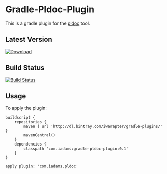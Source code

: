 Gradle-Pldoc-Plugin
=========

This is a gradle plugin for the [pldoc] tool.

Latest Version
--------------
 [ ![Download](https://api.bintray.com/packages/iwarapter/gradle-plugins/gradle-pldoc-plugin/images/download.svg) ](https://bintray.com/iwarapter/gradle-plugins/gradle-pldoc-plugin/_latestVersion)
 
 
 Build Status
 ------------
[![Build Status](https://travis-ci.org/iwarapter/gradle-pldoc-plugin.svg?branch=master)](https://travis-ci.org/iwarapter/gradle-pldoc-plugin)

Usage
-----------

To apply the plugin:
```
buildscript {
	repositories {
		maven { url 'http://dl.bintray.com/iwarapter/gradle-plugins/' }
		mavenCentral()
	}
	dependencies {
		classpath 'com.iadams:gradle-pldoc-plugin:0.1'
	}
}

apply plugin: 'com.iadams.pldoc'
```

[pldoc]:http://pldoc.sourceforge.net/maven-site/
